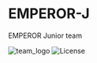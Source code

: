 # EMPEROR-J
EMPEROR Junior team 

![team_logo](https://user-images.githubusercontent.com/120306894/235450917-78fd61bf-3502-4868-b8bc-d5519304bca0.png)
![License](https://img.shields.io/github/license/ERFANFATHi-E/EMPEROR-J?color=blue&style=for-the-badge)


